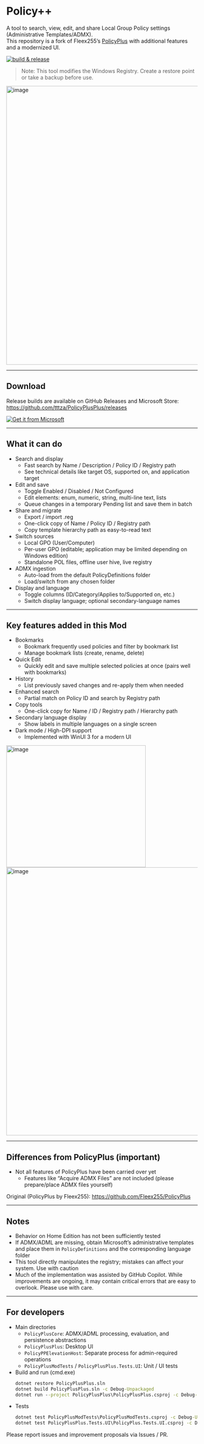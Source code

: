 # Policy++

A tool to search, view, edit, and share Local Group Policy settings (Administrative Templates/ADMX).  
This repository is a fork of Fleex255’s [PolicyPlus](https://github.com/Fleex255/PolicyPlus) with additional features and a modernized UI.

[![build & release](https://github.com/tttza/PolicyPlusPlus/actions/workflows/publish.yml/badge.svg)](https://github.com/tttza/PolicyPlusPlus/actions/workflows/publish.yml)

> Note: This tool modifies the Windows Registry. Create a restore point or take a backup before use.

<img width="1227" height="734" alt="image" src="https://github.com/user-attachments/assets/85dc1ad5-e970-4813-bdc8-89c18588ef40" />

---

## Download

Release builds are available on GitHub Releases and Microsoft Store:  
https://github.com/tttza/PolicyPlusPlus/releases

[![Get it from Microsoft](https://get.microsoft.com/images/en-us%20dark.svg)](https://apps.microsoft.com/detail/9NJC1R1PGVF2?referrer=appbadge&cid=gh&mode=full)

---

## What it can do

- Search and display
  - Fast search by Name / Description / Policy ID / Registry path
  - See technical details like target OS, supported on, and application target
- Edit and save
  - Toggle Enabled / Disabled / Not Configured
  - Edit elements: enum, numeric, string, multi-line text, lists
  - Queue changes in a temporary Pending list and save them in batch
- Share and migrate
  - Export / import .reg
  - One-click copy of Name / Policy ID / Registry path
  - Copy template hierarchy path as easy-to-read text
- Switch sources
  - Local GPO (User/Computer)
  - Per-user GPO (editable; application may be limited depending on Windows edition)
  - Standalone POL files, offline user hive, live registry
- ADMX ingestion
  - Auto-load from the default PolicyDefinitions folder
  - Load/switch from any chosen folder
- Display and language
  - Toggle columns (ID/Category/Applies to/Supported on, etc.)
  - Switch display language; optional secondary-language names

---

## Key features added in this Mod

- Bookmarks
  - Bookmark frequently used policies and filter by bookmark list
  - Manage bookmark lists (create, rename, delete)
- Quick Edit
  - Quickly edit and save multiple selected policies at once (pairs well with bookmarks)
- History
  - List previously saved changes and re-apply them when needed
- Enhanced search
  - Partial match on Policy ID and search by Registry path
- Copy tools
  - One-click copy for Name / ID / Registry path / Hierarchy path
- Secondary language display
  - Show labels in multiple languages on a single screen
- Dark mode / High-DPI support
  - Implemented with WinUI 3 for a modern UI

<img width="367" height="321" alt="image" src="https://github.com/user-attachments/assets/c9e33042-60d0-4b47-871b-fe7e1bc3ef75" />
<img width="1671" height="706" alt="image" src="https://github.com/user-attachments/assets/9699590e-966f-478e-8d84-c828b9b8ef90" />

---

## Differences from PolicyPlus (important)

- Not all features of PolicyPlus have been carried over yet
  - Features like “Acquire ADMX Files” are not included (please prepare/place ADMX files yourself)

Original (PolicyPlus by Fleex255): https://github.com/Fleex255/PolicyPlus

---

## Notes

- Behavior on Home Edition has not been sufficiently tested
- If ADMX/ADML are missing, obtain Microsoft’s administrative templates and place them in `PolicyDefinitions` and the corresponding language folder
- This tool directly manipulates the registry; mistakes can affect your system. Use with caution
- Much of the implementation was assisted by GitHub Copilot. While improvements are ongoing, it may contain critical errors that are easy to overlook. Please use with care.

---

## For developers

- Main directories
  - `PolicyPlusCore`: ADMX/ADML processing, evaluation, and persistence abstractions
  - `PolicyPlusPlus`: Desktop UI
  - `PolicyPPElevationHost`: Separate process for admin-required operations
  - `PolicyPlusModTests` / `PolicyPlusPlus.Tests.UI`: Unit / UI tests
- Build and run (cmd.exe)
  ```cmd
  dotnet restore PolicyPlusPlus.sln
  dotnet build PolicyPlusPlus.sln -c Debug-Unpackaged
  dotnet run --project PolicyPlusPlus\PolicyPlusPlus.csproj -c Debug-Unpackaged
  ```
- Tests
  ```cmd
  dotnet test PolicyPlusModTests\PolicyPlusModTests.csproj -c Debug-Unpackaged
  dotnet test PolicyPlusPlus.Tests.UI\PolicyPlus.Tests.UI.csproj -c Debug-Unpackaged -- --stop-on-fail on
  ```

Please report issues and improvement proposals via Issues / PR.
